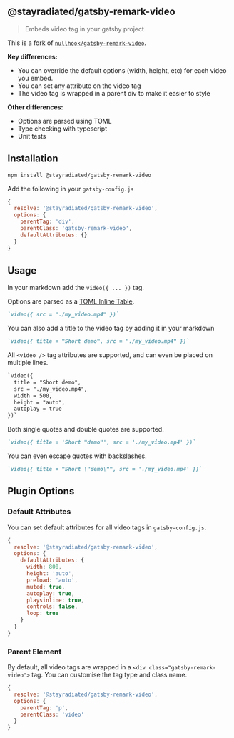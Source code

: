 ## @stayradiated/gatsby-remark-video

> Embeds video tag in your gatsby project

This is a fork of
[`nullhook/gatsby-remark-video`](https://github.com/nullhook/gatsby-remark-video).

**Key differences:**

- You can override the default options (width, height, etc) for each video you
  embed.
- You can set any attribute on the video tag
- The video tag is wrapped in a parent div to make it easier to style

**Other differences:**

- Options are parsed using TOML
- Type checking with typescript
- Unit tests

## Installation

```bash
npm install @stayradiated/gatsby-remark-video
```
 
Add the following in your `gatsby-config.js`

```javascript
{
  resolve: '@stayradiated/gatsby-remark-video',
  options: {
    parentTag: 'div',
    parentClass: 'gatsby-remark-video',
    defaultAttributes: {}
  }
}
```

## Usage

In your markdown add the `video({ ... })` tag.

Options are parsed as a [TOML Inline
Table](https://github.com/toml-lang/toml#user-content-inline-table).

```markdown
`video({ src = "./my_video.mp4" })`
```

You can also add a title to the video tag by adding it in your markdown

```markdown
`video({ title = "Short demo", src = "./my_video.mp4" })`
```

All `<video />` tag attributes are supported, and can even be placed on
multiple lines.

```markdown
`video({
  title = "Short demo",
  src = "./my_video.mp4",
  width = 500,
  height = "auto",
  autoplay = true
})`
```

Both single quotes and double quotes are supported.

```markdown
`video({ title = 'Short "demo"', src = './my_video.mp4' })`
```

You can even escape quotes with backslashes.

```markdown
`video({ title = "Short \"demo\"", src = './my_video.mp4' })`
```

## Plugin Options

### Default Attributes

You can set default attributes for all video tags in `gatsby-config.js`.

```javascript
{
  resolve: '@stayradiated/gatsby-remark-video',
  options: {
    defaultAttributes: {
      width: 800,
      height: 'auto',
      preload: 'auto',
      muted: true,
      autoplay: true,
      playsinline: true,
      controls: false,
      loop: true
    }
  }
}
```

### Parent Element

By default, all video tags are wrapped in a `<div class="gatsby-remark-video">`
tag. You can customise the tag type and class name.

```javascript
{
  resolve: '@stayradiated/gatsby-remark-video',
  options: {
    parentTag: 'p',
    parentClass: 'video'
  }
}
```
